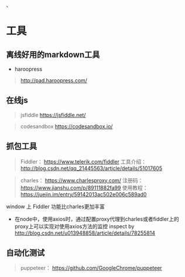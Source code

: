 、
# 工具



## 离线好用的markdown工具

* haroopress
> http://pad.haroopress.com/



## 在线js

> jsfiddle https://jsfiddle.net/

> codesandbox https://codesandbox.io/


## 抓包工具

> Fiddler： https://www.telerik.com/fiddler
工具介绍： http://blog.csdn.net/qq_21445563/article/details/51017605

> charles： https://www.charlesproxy.com/
> 注册码： https://www.jianshu.com/p/89111882fa99
> 使用教程： https://juejin.im/entry/59142013ac502e006c589ad0

window 上 Fiddler 功能比charles更加丰富
* 在node中，使用axios时，通过配置proxy代理到charles或者fiddler上的proxy上可以实现对使用axios方法的监控
inspect by http://blog.csdn.net/u013948858/article/details/78255814


## 自动化测试
> puppeteer： https://github.com/GoogleChrome/puppeteer